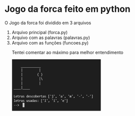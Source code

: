 <h1> Jogo da forca feito em python </h1>

<p>O Jogo da forca foi dividido em 3 arquivos<p>

<ol>

<li>Arquivo principal (forca.py) </li>
<li>Arquivo com as palavras (palavras.py) </li>
<li>Arquivo com as funções (funcoes.py) </li>

<p>Tentei comentar ao máximo para melhor entendimento </p>

<img src='imagem.png' alt="imagem do jogo" width="60%">

</ol>